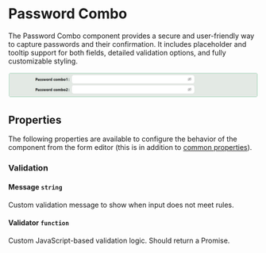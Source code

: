 # Password Combo

The Password Combo component provides a secure and user-friendly way to capture passwords and their confirmation. It includes placeholder and tooltip support for both fields, detailed validation options, and fully customizable styling.

![Image](../Advanced/images/passwordcombo1.png)

## Properties

The following properties are available to configure the behavior of the component from the form editor (this is in addition to [common properties](/docs/front-end-basics/form-components/common-component-properties)).

### Validation

#### **Message** `string`
Custom validation message to show when input does not meet rules.

#### **Validator** `function`
Custom JavaScript-based validation logic. Should return a Promise.